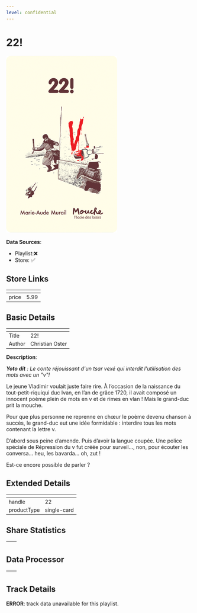 ```yaml
---
level: confidential
---
```

# 22!

![card_[7Lm54].png](../../img/cards/card_[7Lm54].png)

**Data Sources**: 

- Playlist:❌
- Store: ✅


## Store Links

| <!-- --> | <!-- --> |
| - | - |
| price | 5.99 |


## Basic Details

| <!-- --> | <!-- --> |
| - | - |
| Title | 22! |
| Author | Christian Oster |

**Description**:

_**Yoto dit** : Le conte réjouissant d'un tsar vexé qui interdit l'utilisation des mots avec un "v"!_

Le jeune Vladimir voulait juste faire rire. À l’occasion de la naissance du tout-petit-riquiqui duc Ivan, en l’an de grâce 1720, il avait composé un innocent poème plein de mots en v et de rimes en vlan ! Mais le grand-duc prit la mouche.

Pour que plus personne ne reprenne en chœur le poème devenu chanson à succès, le grand-duc eut une idée formidable : interdire tous les mots contenant la lettre v.

D’abord sous peine d’amende. Puis d’avoir la langue coupée. Une police spéciale de Répression du v fut créée pour surveil…, non, pour écouter les conversa… heu, les bavarda… oh, zut !

Est-ce encore possible de parler ?


## Extended Details

| <!-- --> | <!-- --> |
| - | - |
| handle | 22 |
| productType | single-card |


## Share Statistics

| <!-- --> | <!-- --> |
| - | - |


## Data Processor

| <!-- --> | <!-- --> |
| - | - |


## Track Details

**ERROR**: track data unavailable for this playlist.
